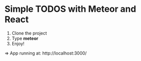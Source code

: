 # Simple TODOS with Meteor and React

1. Clone the project
2. Type **meteor**
3. Enjoy!

=> App running at: http://localhost:3000/
